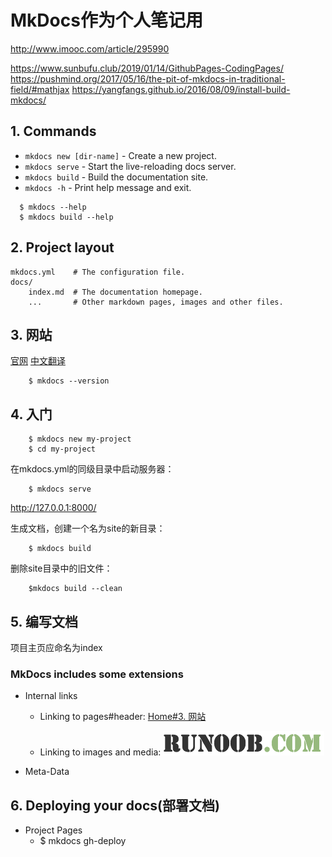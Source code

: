 # MkDocs作为个人笔记用
<http://www.imooc.com/article/295990>

<https://www.sunbufu.club/2019/01/14/GithubPages-CodingPages/>
<https://pushmind.org/2017/05/16/the-pit-of-mkdocs-in-traditional-field/#mathjax>
<https://yangfangs.github.io/2016/08/09/install-build-mkdocs/>

## 1. Commands

* `mkdocs new [dir-name]` - Create a new project.
* `mkdocs serve` - Start the live-reloading docs server.
* `mkdocs build` - Build the documentation site.
* `mkdocs -h` - Print help message and exit.
```
  $ mkdocs --help
  $ mkdocs build --help
```

## 2. Project layout

    mkdocs.yml    # The configuration file.
    docs/
        index.md  # The documentation homepage.
        ...       # Other markdown pages, images and other files.

## 3. 网站
[官网](https://www.mkdocs.org/)
[中文翻译](https://mkdocs.zimoapps.com/)

```
    $ mkdocs --version
```

## 4. 入门
```
    $ mkdocs new my-project
    $ cd my-project
```

在mkdocs.yml的同级目录中启动服务器：
```
    $ mkdocs serve
```

<http://127.0.0.1:8000/>

生成文档，创建一个名为site的新目录：
```
    $ mkdocs build
```

删除site目录中的旧文件：
```
    $mkdocs build --clean
```

## 5. 编写文档
项目主页应命名为index

### MkDocs includes some extensions

* Internal links

    * Linking to pages#header: [Home#3. 网站](../README.md#3)

    * Linking to images and media: ![RUNOOB 图标](../img/runoob-logo.png)

* Meta-Data

## 6. Deploying your docs(部署文档)
* Project Pages
    * $ mkdocs gh-deploy